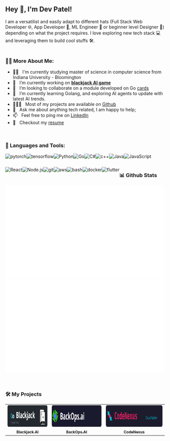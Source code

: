 ## Hey 👋, I'm Dev Patel!

I am a versatilist and easily adapt to different hats (Full Stack Web Developer 🌐, App Developer 📱, ML Engineer 🤖 or beginner level Designer 🎨) depending on what the project requires. I love exploring new tech stack 💻 and leveraging them to build cool stuffs 🛠️. 
<br/>
<br/>
  
### 🙋‍♂️ More About Me:

- 🧑‍🎓 &nbsp; I'm currently studying master of science in computer science from Indiana University - Bloomington
- 🔭 &nbsp; I’m currently working on [**blackjack AI game**](https://github.com/Devpatel1901/blackjack)
- 🤝 &nbsp; I’m looking to collaborate on a module developed on Go [cards](https://pkg.go.dev/github.com/Devpatel1901/cards/v2@v2.0.0)
- 🌱 &nbsp; I’m currently learning Golang, and exploring AI agents to update with latest AI trends.
- 👨🏻‍💻 &nbsp; Most of my projects are available on [Github](https://github.com/Devpatel1901?tab=repositories)
- 💬 &nbsp; Ask me about anything tech related, I am happy to help;
- 📫 &nbsp; Feel free to ping me on [LinkedIn](https://www.linkedin.com/in/dev-patel-540a84233/)
- 📝 &nbsp; Checkout my [resume](https://drive.google.com/file/d/1BugqrSl6I26i8G3iJ0IxM9_Fkv-oyoBf/view?usp=sharing)

<br>

### 🔨 Languages and Tools:
<a href="https://pytorch.org/" target="_blank"> <img align="left" src="https://raw.githubusercontent.com/rahul-jha98/github_readme_icons/main/language_and_tools/square/pytorch/pytorch.svg" alt="pytorch" height="42px"/> </a> 
<a href="https://www.tensorflow.org" target="_blank"> <img align="left" src="https://raw.githubusercontent.com/rahul-jha98/github_readme_icons/main/language_and_tools/square/tensorflow/tensorflow.svg" alt="tensorflow" height="42px"/> </a> 
<a href="https://www.python.org" target="_blank"><img align="left" alt="Python" height ="42px" src="https://raw.githubusercontent.com/rahul-jha98/github_readme_icons/main/language_and_tools/square/python/python.svg"></a>
<a href="https://go.dev" target="_blank"><img align="left" alt="Go" height ="42px" src="https://raw.githubusercontent.com/rahul-jha98/github_readme_icons/main/language_and_tools/square/go/go.svg"></a>
<a href="https://dotnet.microsoft.com/en-us/languages/csharp" target="_blank"><img align="left" alt="C#" height ="42px" src="https://raw.githubusercontent.com/rahul-jha98/github_readme_icons/main/language_and_tools/square/c%23/c%23.svg"></a>
<a href="https://isocpp.org" target="_blank"> <img align="left" src="https://raw.githubusercontent.com/rahul-jha98/github_readme_icons/main/language_and_tools/square/c++/c++.svg" alt="c++" height='42px'/> </a>
<a href="https://www.java.com" target="_blank"><img align="left" alt="Java" height ="42px" src="https://raw.githubusercontent.com/rahul-jha98/github_readme_icons/main/language_and_tools/square/java/java.svg"></a>
<a href="https://developer.mozilla.org/en-US/docs/Web/JavaScript" target="_blank"> <img align="left" alt="JavaScript" height ="42px"  src="https://raw.githubusercontent.com/rahul-jha98/github_readme_icons/main/language_and_tools/square/javascript/javascript.svg"> </a>
<a href="https://reactjs.org/" target="_blank"> <img align="left" alt="React" height ="42px" src="https://raw.githubusercontent.com/rahul-jha98/github_readme_icons/main/language_and_tools/square/react/react.svg"></a>
<a href="https://nodejs.org" target="_blank"><img align="left" alt="Node.js" height ="42px" src="https://raw.githubusercontent.com/rahul-jha98/github_readme_icons/main/language_and_tools/square/node/node.svg"></a>
<a href="https://git-scm.com/" target="_blank"> <img src="https://raw.githubusercontent.com/rahul-jha98/github_readme_icons/main/language_and_tools/square/git-scm/git-scm.svg" align="left" alt="git" height='42px'/> </a>
<a href="https://aws.amazon.com" target="_blank"> <img align="left" src="https://raw.githubusercontent.com/rahul-jha98/github_readme_icons/main/language_and_tools/square/aws/aws.svg" alt="aws" height='42px'/> </a>
<a href="https://www.gnu.org/software/bash/" target="_blank"> <img align="left" src="https://raw.githubusercontent.com/rahul-jha98/github_readme_icons/main/language_and_tools/square/bash/bash.svg" alt="bash" height='42px'/> </a>
<a href="https://www.docker.com" target="_blank"> <img align="left" src="https://raw.githubusercontent.com/rahul-jha98/github_readme_icons/main/language_and_tools/square/docker/docker.svg" alt="docker" height='42px'/> </a>
<a href="https://flutter.dev" target="_blank"> <img align="left" src="https://raw.githubusercontent.com/rahul-jha98/github_readme_icons/main/language_and_tools/square/flutter/flutter.svg" alt="flutter" height='42px'/> </a>

<br>
<br>


### 📊 Github Stats
  
![Stats Overview](https://raw.githubusercontent.com/Devpatel1901/devpatel-stats/master/generated/overview.svg)
![Most Used Languages](https://raw.githubusercontent.com/Devpatel1901/devpatel-stats/master/generated/languages.svg)

</a>

<br>

### 🛠️ My Projects

<table>
  <tr>
    <td align="center">
      <a href="https://github.com/Devpatel1901/blackjack" target="_blank">
        <img src="./projects/blackjack.svg" alt="Go Blackjack" height="68"><br/>
        <sub><b>Blackjack AI</b></sub>
      </a>
    </td>
    <td align="center">
      <a href="https://github.com/Devpatel1901/backops.ai" target="_blank">
        <img src="./projects/backops.svg" alt="BackOps" height="68"><br/>
        <sub><b>BackOps.AI</b></sub>
      </a>
    </td>
    <td align="center">
      <a href="https://github.com/Devpatel1901/CodeNexus" target="_blank">
        <img src="./projects/codenexus.svg" alt="CodeNexus" height="68"><br/>
        <sub><b>CodeNexus</b></sub>
      </a>
    </td>
  </tr>
</table>
